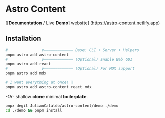 # Astro Content

[\[**Documentation** / Live **Demo**\] website] (https://astro-content.netlify.app)

## Installation

```sh
#               v————————————— Base: CLI + Server + Helpers
pnpm astro add astro-content
#               v————————————— (Optional) Enable Web GUI
pnpm astro add react
#               v————————————— (Optional) For MDX support
pnpm astro add mdx

# I want everything at once! 🎊
pnpm astro add astro-content react mdx
```

_-Or-_ shallow **clone** minimal **boilerplate**.

```sh
pnpx degit JulianCataldo/astro-content/demo ./demo
cd ./demo && pnpm install
```
